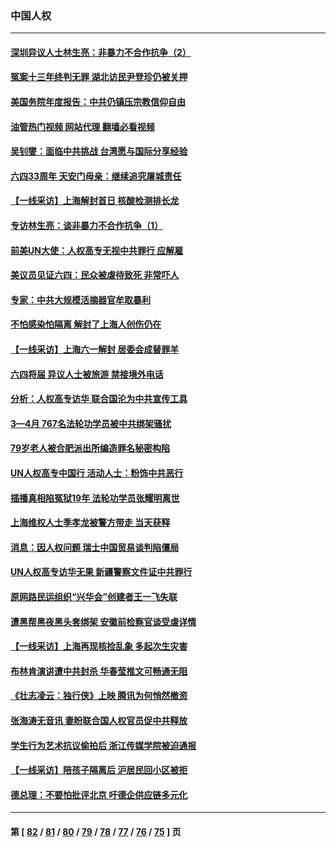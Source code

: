 ### 中国人权
---
#### [深圳异议人士林生亮：非暴力不合作抗争（2）](../../pages/ncid278/n13750498.md?06040045) 
#### [冤案十三年终判无罪 湖北访民尹登珍仍被关押](../../pages/ncid278/n13751517.md?06040045) 
#### [美国务院年度报告：中共仍镇压宗教信仰自由](../../pages/ncid278/n13751412.md?06040045) 
#### [油管热门视频 网站代理 翻墙必看视频](http://209.222.30.114:81/youtube.html?06040045)
#### [吴钊燮：面临中共挑战 台湾愿与国际分享经验](../../pages/ncid278/n13751416.md?06040045) 
#### [六四33周年 天安门母亲：继续追究屠城责任](../../pages/ncid278/n13750546.md?06040045) 
#### [【一线采访】上海解封首日 核酸检测排长龙](../../pages/ncid278/n13750566.md?06040045) 
#### [专访林生亮：谈非暴力不合作抗争（1）](../../pages/ncid278/n13750497.md?06040045) 
#### [前美UN大使：人权高专无视中共罪行 应解雇](../../pages/ncid278/n13750132.md?06040045) 
#### [美议员见证六四：民众被虐待致死 非常吓人](../../pages/ncid278/n13750329.md?06040045) 
#### [专家：中共大规模活摘器官牟取暴利](../../pages/ncid278/n13750389.md?06040045) 
#### [不怕感染怕隔离 解封了上海人创伤仍在](../../pages/ncid278/n13750182.md?06040045) 
#### [【一线采访】上海六一解封 居委会成替罪羊](../../pages/ncid278/n13749617.md?06040045) 
#### [六四将届 异议人士被旅游 禁接境外电话](../../pages/ncid278/n13749623.md?06040045) 
#### [分析：人权高专访华 联合国沦为中共宣传工具](../../pages/ncid278/n13748860.md?06040045) 
#### [3—4月 767名法轮功学员被中共绑架骚扰](../../pages/ncid278/n13732751.md?06040045) 
#### [79岁老人被合肥派出所编造罪名秘密构陷](../../pages/ncid278/n13748602.md?06040045) 
#### [UN人权高专中国行 活动人士：粉饰中共恶行](../../pages/ncid278/n13748834.md?06040045) 
#### [插播真相陷冤狱19年 法轮功学员张耀明离世](../../pages/ncid278/n13748009.md?06040045) 
#### [上海维权人士季孝龙被警方带走 当天获释](../../pages/ncid278/n13748253.md?06040045) 
#### [消息：因人权问题 瑞士中国贸易谈判陷僵局](../../pages/ncid278/n13748201.md?06040045) 
#### [UN人权高专访华无果 新疆警察文件证中共罪行](../../pages/ncid278/n13748112.md?06040045) 
#### [原网路民运组织“兴华会”创建者王一飞失联](../../pages/ncid278/n13747904.md?06040045) 
#### [遭黑帮黑夜黑头套绑架 安徽前检察官谈受虐详情](../../pages/ncid278/n13747659.md?06040045) 
#### [【一线采访】上海再现核捡乱象 多起次生灾害](../../pages/ncid278/n13747317.md?06040045) 
#### [布林肯演讲遭中共封杀 华春莹推文可畅通无阻](../../pages/ncid278/n13747499.md?06040045) 
#### [《壮志凌云：独行侠》上映 腾讯为何悄然撤资](../../pages/ncid278/n13747452.md?06040045) 
#### [张海涛无音讯 妻盼联合国人权官员促中共释放](../../pages/ncid278/n13747402.md?06040045) 
#### [学生行为艺术抗议偷拍后 浙江传媒学院被迫通报](../../pages/ncid278/n13747378.md?06040045) 
#### [【一线采访】陪孩子隔离后 沪居民回小区被拒](../../pages/ncid278/n13747354.md?06040045) 
#### [德总理：不要怕批评北京 吁德企供应链多元化](../../pages/ncid278/n13747222.md?06040045) 

---
#### 第 [ [82](./82.md?06040045) / [81](./81.md?06040045) / [80](./80.md?06040045) / [79](./79.md?06040045) / [78](./78.md?06040045) / [77](./77.md?06040045) / [76](./76.md?06040045) / [75](./75.md?06040045) ] 页
